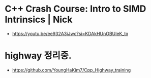 # C++ Crash Course: Intro to SIMD Intrinsics | Nick
- https://youtu.be/ee932A3iJwc?si=KDAkHUnOBUleK_tq

# highway 정리중.
- https://github.com/YoungHaKim7/Cpp_Highway_training

